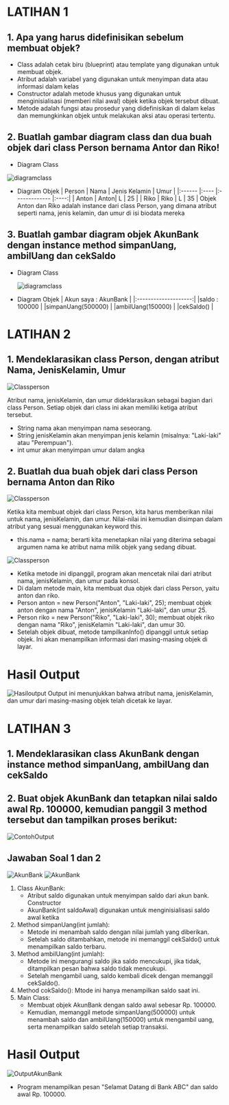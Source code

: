 # LATIHAN 1
## 1. Apa yang harus didefinisikan sebelum membuat objek?
- Class adalah cetak biru (blueprint) atau template yang digunakan untuk membuat objek.
- Atribut adalah variabel yang digunakan untuk menyimpan data atau informasi dalam kelas
- Constructor adalah metode khusus yang digunakan untuk menginisialisasi (memberi nilai awal) objek ketika objek tersebut dibuat.
- Metode adalah fungsi atau prosedur yang didefinisikan di dalam kelas dan memungkinkan objek untuk melakukan aksi atau operasi tertentu.

## 2. Buatlah gambar diagram class dan dua buah objek dari class Person bernama Antor dan Riko!
- Diagram Class

 ![diagramclass](diagramclass.png)

- Diagram Objek
| Person | Nama | Jenis Kelamin | Umur |
|:------ |:---- |:------------- |:----:|
| Anton  | Anton| L             | 25   |
| Riko   | Riko | L             | 35   |
Objek Anton dan Riko adalah instance dari class Person, yang dimana atribut seperti nama, jenis kelamin, dan umur di isi biodata mereka

## 3. Buatlah gambar diagram objek AkunBank dengan instance method simpanUang, ambilUang dan cekSaldo
- Diagram Class

  ![diagramclass](diagramAkunBank.png)

- Diagram Objek
| Akun saya : AkunBank |
|:--------------------:|
|saldo : 100000        |
|simpanUang(500000)    |
|ambilUang(150000)     |
|cekSaldo()            |

# LATIHAN 2
## 1. Mendeklarasikan class Person, dengan atribut Nama, JenisKelamin, Umur

![Classperson](classperson1.png)

Atribut nama, jenisKelamin, dan umur dideklarasikan sebagai bagian dari class Person. Setiap objek dari class ini akan memiliki ketiga atribut tersebut.
- String nama akan menyimpan nama seseorang.
- String jenisKelamin akan menyimpan jenis kelamin (misalnya: "Laki-laki" atau "Perempuan").
- int umur akan menyimpan umur dalam angka
  
## 2. Buatlah dua buah objek dari class Person bernama Anton dan Riko

![Classperson](classperson2.png)

Ketika kita membuat objek dari class Person, kita harus memberikan nilai untuk nama, jenisKelamin, dan umur. Nilai-nilai ini kemudian disimpan dalam atribut yang sesuai menggunakan keyword this.
- this.nama = nama; berarti kita menetapkan nilai yang diterima sebagai argumen nama ke atribut nama milik objek yang sedang dibuat.

![Classperson](classperson3.png)

- Ketika metode ini dipanggil, program akan mencetak nilai dari atribut nama, jenisKelamin, dan umur pada konsol.
- Di dalam metode main, kita membuat dua objek dari class Person, yaitu anton dan riko.
- Person anton = new Person("Anton", "Laki-laki", 25); membuat objek anton dengan nama "Anton", jenisKelamin "Laki-laki", dan umur 25.
- Person riko = new Person("Riko", "Laki-laki", 30); membuat objek riko dengan nama "Riko", jenisKelamin "Laki-laki", dan umur 30.
- Setelah objek dibuat, metode tampilkanInfo() dipanggil untuk setiap objek. Ini akan menampilkan informasi dari masing-masing objek di layar.

# Hasil Output

![Hasiloutput](outputclassperson.png)
Output ini menunjukkan bahwa atribut nama, jenisKelamin, dan umur dari masing-masing objek telah dicetak ke layar.

# LATIHAN 3 
## 1. Mendeklarasikan class AkunBank dengan instance method simpanUang, ambilUang dan cekSaldo
## 2. Buat objek AkunBank dan tetapkan nilai saldo awal Rp. 100000, kemudian panggil 3 method tersebut dan tampilkan proses berikut:
![ContohOutput](soalakunbank.png)
## Jawaban Soal 1 dan 2
![AkunBank](AkunBank1.png)
![AkunBank](AkunBank2.png)

1. Class AkunBank:
   - Atribut saldo digunakan untuk menyimpan saldo dari akun bank. Constructor 
   - AkunBank(int saldoAwal) digunakan untuk menginisialisasi saldo awal ketika 
2. Method simpanUang(int jumlah):
   - Metode ini menambah saldo dengan nilai jumlah yang diberikan.
   - Setelah saldo ditambahkan, metode ini memanggil cekSaldo() untuk menampilkan saldo terbaru.
3. Method ambilUang(int jumlah):
   - Metode ini mengurangi saldo jika saldo mencukupi, jika tidak, ditampilkan pesan bahwa saldo tidak mencukupi.
   - Setelah mengambil uang, saldo kembali dicek dengan memanggil cekSaldo().
4. Method cokSaldo():
   Mtode ini hanya menampilkan saldo saat ini.
5. Main Class:
   - Membuat objek AkunBank dengan saldo awal sebesar Rp. 100000.
   - Kemudian, memanggil metode simpanUang(500000) untuk menambah saldo dan ambilUang(150000) untuk mengambil uang, serta menampilkan saldo setelah setiap transaksi.

# Hasil Output

![OutputAkunBank](outputAkunBank.png)

- Program menampilkan pesan "Selamat Datang di Bank ABC" dan saldo awal Rp. 100000.
